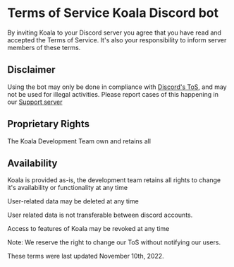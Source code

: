 # Terms of Service Koala Discord bot

By inviting Koala to your Discord server you agree that you have read and accepted the Terms of Service. It's also your responsibility to inform server members of these terms.

## Disclaimer

Using the bot may only be done in compliance with [Discord's ToS][discordtos], and may not be used for illegal activities. Please report cases of this happening in our [Support server][supportserver]

## Proprietary Rights

The Koala Development Team own and retains all

## Availability

Koala is provided as-is, the development team retains all rights to change it's availability or functionality at any time

User-related data may be deleted at any time

User related data is not transferable between discord accounts.

Access to features of Koala may be revoked at any time

Note: We reserve the right to change our ToS without notifying our users.


These terms were last updated November 10th, 2022.


[discordtos]: https://discord.com/terms ""
[supportserver]: https://discord.gg/DQCs8yU ""